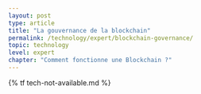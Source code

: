 ```yaml
---
layout: post
type: article
title: "La gouvernance de la blockchain"
permalink: /technology/expert/blockchain-governance/
topic: technology
level: expert
chapter: "Comment fonctionne une Blockchain ?"
---
```


{% tf tech-not-available.md %}
